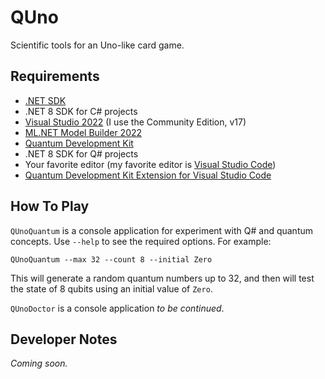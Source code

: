 # QUno

Scientific tools for an Uno-like card game.

## Requirements

* [.NET SDK](https://dotnet.microsoft.com/download)
* .NET 8 SDK for C# projects
* [Visual Studio 2022](https://visualstudio.microsoft.com/) (I use the Community Edition, v17)
* [ML.NET Model Builder 2022](https://marketplace.visualstudio.com/items?itemName=MLNET.ModelBuilder2022)
* [Quantum Development Kit](https://marketplace.visualstudio.com/items?itemName=quantum.DevKit)
* .NET 8 SDK for Q# projects
* Your favorite editor (my favorite editor is [Visual Studio Code](https://code.visualstudio.com/))
* [Quantum Development Kit Extension for Visual Studio Code](https://marketplace.visualstudio.com/items?itemName=quantum.quantum-devkit-vscode)

## How To Play

`QUnoQuantum` is a console application for experiment with Q# and quantum concepts. Use `--help` to 
see the required options. For example:

```
QUnoQuantum --max 32 --count 8 --initial Zero
```

This will generate a random quantum numbers up to 32, and then will test the state 
of 8 qubits using an initial value of `Zero`.

`QUnoDoctor` is a console application _to be continued_.

## Developer Notes

_Coming soon._
